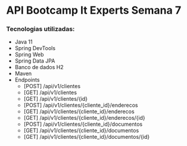 # API Bootcamp It Experts Semana 7

<h3>Tecnologias utilizadas:</h3>

- Java 11
- Spring DevTools
- Spring Web
- Spring Data JPA
- Banco de dados H2
- Maven
- Endpoints
  - [POST] /api/v1/clientes
  - [GET] /api/v1/clientes
  - [GET] /api/v1/clientes/{id}
  - [POST] /api/v1/clientes/{cliente_id}/enderecos
  - [GET] /api/v1/clientes/{cliente_id}/enderecos
  - [GET] /api/v1/clientes/{cliente_id}/enderecos/{id}
  - [POST] /api/v1/clientes/{cliente_id}/documentos
  - [GET] /api/v1/clientes/{cliente_id}/documentos
  - [GET] /api/v1/clientes/{cliente_id}/documentos/{id}
